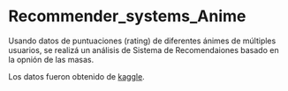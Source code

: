 # Recommender_systems_Anime
Usando datos de puntuaciones (rating) de diferentes ánimes de múltiples usuarios, se realizá un análisis de Sistema de Recomendaiones basado en la opnión de las masas.
  
Los datos fueron obtenido de [kaggle](https://www.kaggle.com/datasets/CooperUnion/anime-recommendations-database?select=rating.csv).
